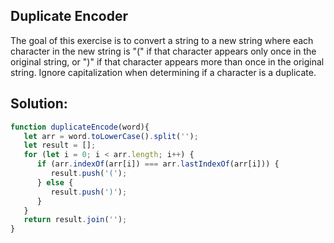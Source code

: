 
## Duplicate Encoder
The goal of this exercise is to convert a string to a new string where each character in the new string is "(" if that character appears only once in the original string, or ")" if that character appears more than once in the original string. Ignore capitalization when determining if a character is a duplicate.




## Solution:

```javascript
function duplicateEncode(word){
   let arr = word.toLowerCase().split('');
   let result = [];
   for (let i = 0; i < arr.length; i++) {
      if (arr.indexOf(arr[i]) === arr.lastIndexOf(arr[i])) {
         result.push('(');
      } else {
         result.push(')');
      }
   }
   return result.join('');
}
```



